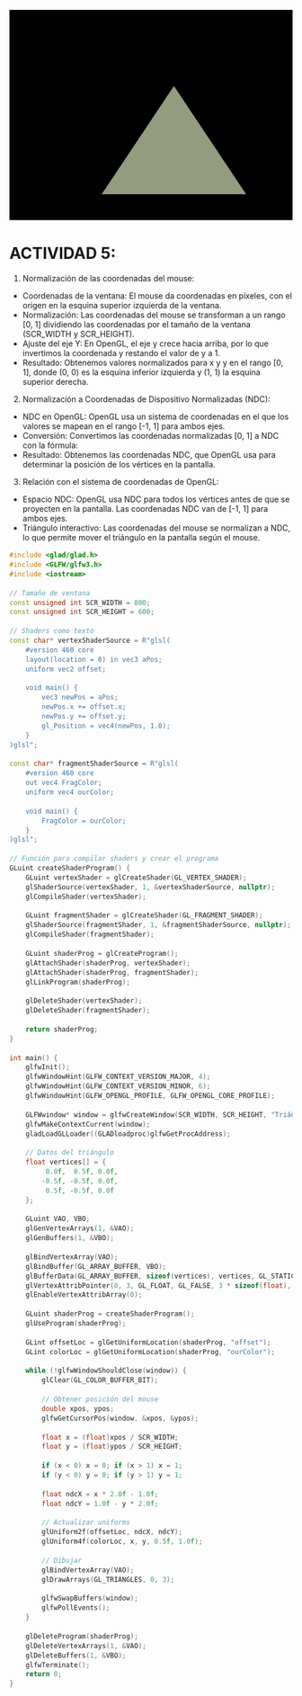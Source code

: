 ![Texto alternativo](../../../../assets/act5_7.png)

# ACTIVIDAD 5: 
1. Normalización de las coordenadas del mouse:
* Coordenadas de la ventana: El mouse da coordenadas en píxeles, con el origen en la esquina superior izquierda de la ventana.
* Normalización: Las coordenadas del mouse se transforman a un rango [0, 1] dividiendo las coordenadas por el tamaño de la ventana (SCR_WIDTH y SCR_HEIGHT).
* Ajuste del eje Y: En OpenGL, el eje y crece hacia arriba, por lo que invertimos la coordenada y restando el valor de y a 1.
* Resultado: Obtenemos valores normalizados para x y y en el rango [0, 1], donde (0, 0) es la esquina inferior izquierda y (1, 1) la esquina superior derecha.
2. Normalización a Coordenadas de Dispositivo Normalizadas (NDC):
* NDC en OpenGL: OpenGL usa un sistema de coordenadas en el que los valores se mapean en el rango [-1, 1] para ambos ejes.
* Conversión: Convertimos las coordenadas normalizadas [0, 1] a NDC con la fórmula:
* Resultado: Obtenemos las coordenadas NDC, que OpenGL usa para determinar la posición de los vértices en la pantalla.
3. Relación con el sistema de coordenadas de OpenGL:
* Espacio NDC: OpenGL usa NDC para todos los vértices antes de que se proyecten en la pantalla. Las coordenadas NDC van de [-1, 1] para ambos ejes.
* Triángulo interactivo: Las coordenadas del mouse se normalizan a NDC, lo que permite mover el triángulo en la pantalla según el mouse.

``` cpp
#include <glad/glad.h>
#include <GLFW/glfw3.h>
#include <iostream>

// Tamaño de ventana
const unsigned int SCR_WIDTH = 800;
const unsigned int SCR_HEIGHT = 600;

// Shaders como texto
const char* vertexShaderSource = R"glsl(
    #version 460 core
    layout(location = 0) in vec3 aPos;
    uniform vec2 offset;

    void main() {
        vec3 newPos = aPos;
        newPos.x += offset.x;
        newPos.y += offset.y;
        gl_Position = vec4(newPos, 1.0);
    }
)glsl";

const char* fragmentShaderSource = R"glsl(
    #version 460 core
    out vec4 FragColor;
    uniform vec4 ourColor;

    void main() {
        FragColor = ourColor;
    }
)glsl";

// Función para compilar shaders y crear el programa
GLuint createShaderProgram() {
    GLuint vertexShader = glCreateShader(GL_VERTEX_SHADER);
    glShaderSource(vertexShader, 1, &vertexShaderSource, nullptr);
    glCompileShader(vertexShader);

    GLuint fragmentShader = glCreateShader(GL_FRAGMENT_SHADER);
    glShaderSource(fragmentShader, 1, &fragmentShaderSource, nullptr);
    glCompileShader(fragmentShader);

    GLuint shaderProg = glCreateProgram();
    glAttachShader(shaderProg, vertexShader);
    glAttachShader(shaderProg, fragmentShader);
    glLinkProgram(shaderProg);

    glDeleteShader(vertexShader);
    glDeleteShader(fragmentShader);

    return shaderProg;
}

int main() {
    glfwInit();
    glfwWindowHint(GLFW_CONTEXT_VERSION_MAJOR, 4);
    glfwWindowHint(GLFW_CONTEXT_VERSION_MINOR, 6);
    glfwWindowHint(GLFW_OPENGL_PROFILE, GLFW_OPENGL_CORE_PROFILE);

    GLFWwindow* window = glfwCreateWindow(SCR_WIDTH, SCR_HEIGHT, "Triángulo Interactivo", nullptr, nullptr);
    glfwMakeContextCurrent(window);
    gladLoadGLLoader((GLADloadproc)glfwGetProcAddress);

    // Datos del triángulo
    float vertices[] = {
         0.0f,  0.5f, 0.0f,
        -0.5f, -0.5f, 0.0f,
         0.5f, -0.5f, 0.0f
    };

    GLuint VAO, VBO;
    glGenVertexArrays(1, &VAO);
    glGenBuffers(1, &VBO);

    glBindVertexArray(VAO);
    glBindBuffer(GL_ARRAY_BUFFER, VBO);
    glBufferData(GL_ARRAY_BUFFER, sizeof(vertices), vertices, GL_STATIC_DRAW);
    glVertexAttribPointer(0, 3, GL_FLOAT, GL_FALSE, 3 * sizeof(float), (void*)0);
    glEnableVertexAttribArray(0);

    GLuint shaderProg = createShaderProgram();
    glUseProgram(shaderProg);

    GLint offsetLoc = glGetUniformLocation(shaderProg, "offset");
    GLint colorLoc = glGetUniformLocation(shaderProg, "ourColor");

    while (!glfwWindowShouldClose(window)) {
        glClear(GL_COLOR_BUFFER_BIT);

        // Obtener posición del mouse
        double xpos, ypos;
        glfwGetCursorPos(window, &xpos, &ypos);

        float x = (float)xpos / SCR_WIDTH;
        float y = (float)ypos / SCR_HEIGHT;

        if (x < 0) x = 0; if (x > 1) x = 1;
        if (y < 0) y = 0; if (y > 1) y = 1;

        float ndcX = x * 2.0f - 1.0f;
        float ndcY = 1.0f - y * 2.0f;

        // Actualizar uniforms
        glUniform2f(offsetLoc, ndcX, ndcY);
        glUniform4f(colorLoc, x, y, 0.5f, 1.0f);

        // Dibujar
        glBindVertexArray(VAO);
        glDrawArrays(GL_TRIANGLES, 0, 3);

        glfwSwapBuffers(window);
        glfwPollEvents();
    }

    glDeleteProgram(shaderProg);
    glDeleteVertexArrays(1, &VAO);
    glDeleteBuffers(1, &VBO);
    glfwTerminate();
    return 0;
}
```

